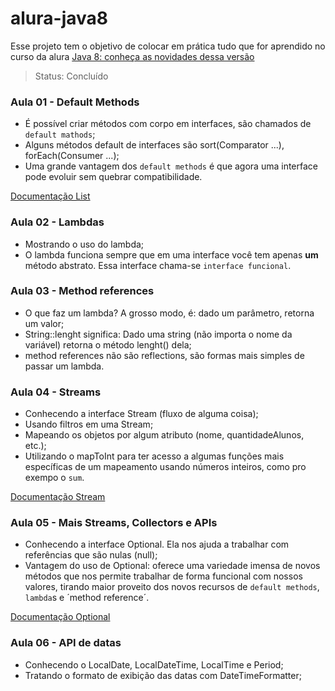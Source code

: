 # alura-java8

Esse projeto tem o objetivo de colocar em prática tudo que for aprendido no curso da alura [Java 8: conheça as novidades dessa versão](https://www.alura.com.br/curso-online-java8-lambdas)

> Status: Concluído

### Aula 01 - Default Methods
* É possível criar métodos com corpo em interfaces, são chamados de `default mathods`;
* Alguns métodos default de interfaces são sort(Comparator ...), forEach(Consumer ...);
* Uma grande vantagem dos `default methods` é que agora uma interface pode evoluir sem quebrar compatibilidade.

[Documentação List](https://docs.oracle.com/javase/8/docs/api/java/util/List.html)

### Aula 02 - Lambdas
* Mostrando o uso do lambda;
* O lambda funciona sempre que em uma interface você tem apenas **um** método abstrato. Essa interface chama-se ``interface funcional``.

### Aula 03 - Method references
* O que faz um lambda? A grosso modo, é: dado um parâmetro, retorna um valor;
* String::lenght significa: Dado uma string (não importa o nome da variável) retorna o método lenght() dela;
* method references não são reflections, são formas mais simples de passar um lambda.

### Aula 04 - Streams
* Conhecendo a interface Stream (fluxo de alguma coisa);
* Usando filtros em uma Stream;
* Mapeando os objetos por algum atributo (nome, quantidadeAlunos, etc.);
* Utilizando o mapToInt para ter acesso a algumas funções mais específicas de um mapeamento usando números inteiros, como pro exempo o `sum`.

[Documentação Stream](http://docs.oracle.com/javase/8/docs/api/java/util/stream/Stream.html)

### Aula 05 - Mais Streams, Collectors e APIs
* Conhecendo a interface Optional. Ela nos ajuda a trabalhar com referências que são nulas (null);
* Vantagem do uso de Optional: oferece uma variedade imensa de novos métodos que nos permite trabalhar de forma funcional com nossos valores, tirando maior proveito dos novos recursos de `default methods`, `lambda`s e ´method reference´.

[Documentação Optional](http://docs.oracle.com/javase/8/docs/api/java/util/Optional.html)

### Aula 06 - API de datas
* Conhecendo o LocalDate, LocalDateTime, LocalTime e Period;
* Tratando o formato de exibição das datas com DateTimeFormatter;